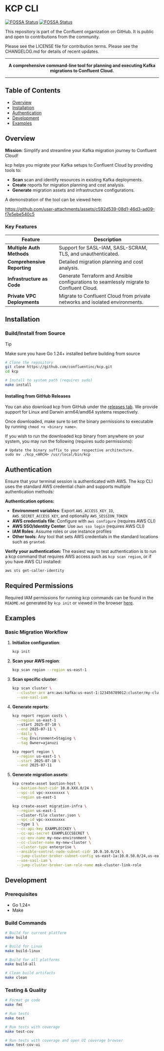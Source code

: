 # KCP CLI

[![FOSSA Status](https://app.fossa.com/api/projects/custom%2B65%2Fgithub.com%2Fconfluentinc%2Fkcp-internal.svg?type=shield&issueType=license)](https://app.fossa.com/projects/custom%2B65%2Fgithub.com%2Fconfluentinc%2Fkcp-internal?ref=badge_shield&issueType=license) [![FOSSA Status](https://app.fossa.com/api/projects/custom%2B65%2Fgithub.com%2Fconfluentinc%2Fkcp-internal.svg?type=shield&issueType=security)](https://app.fossa.com/projects/custom%2B65%2Fgithub.com%2Fconfluentinc%2Fkcp-internal?ref=badge_shield&issueType=security)

This repository is part of the Confluent organization on GitHub.
It is public and open to contributions from the community.

Please see the LICENSE file for contribution terms.
Please see the CHANGELOG.md for details of recent updates.

---

<div align="center">

**A comprehensive command-line tool for planning and executing Kafka migrations to Confluent Cloud.**

</div>

---

## Table of Contents

- [Overview](#overview)
- [Installation](#installation)
- [Authentication](#authentication)
- [Development](#development)
- [Examples](#examples)

## Overview

**Mission**: Simplify and streamline your Kafka migration journey to Confluent Cloud!

kcp helps you migrate your Kafka setups to Confluent Cloud by providing tools to:

- **Scan** scan and identify resources in existing Kafka deployments.
- **Create** reports for migration planning and cost analysis.
- **Generate** migration assets and infrastructure configurations.

A demonstration of the tool can be viewed here:

https://github.com/user-attachments/assets/c592d539-08d1-46d3-ad09-f7e5ebe540c5

### Key Features

| Feature                     | Description                                                                             |
| --------------------------- | --------------------------------------------------------------------------------------- |
| **Multiple Auth Methods**   | Support for SASL-IAM, SASL-SCRAM, TLS, and unauthenticated.                             |
| **Comprehensive Reporting** | Detailed migration planning and cost analysis.                                          |
| **Infrastructure as Code**  | Generate Terraform and Ansible configurations to seamlessly migrate to Confluent Cloud. |
| **Private VPC Deployments** | Migrate to Confluent Cloud from private networks and isolated environments.             |

## Installation

### Build/Install from Source

> [!TIP]
> Make sure you have Go 1.24+ installed before building from source

```bash
# Clone the repository
git clone https://github.com/confluentinc/kcp.git
cd kcp

# Install to system path (requires sudo)
make install
```

#### Installing from GitHub Releases

You can also download kcp from GitHub under the [releases tab](https://github.com/confluentinc/kcp/releases/latest). We provide support for Linux and Darwin arm64/amd64 systems respectively.

Once downloaded, make sure to set the binary permissions to executable by running `chmod +x <binary name>`.

If you wish to run the downloaded kcp binary from anywhere on your system, you may run the following (requires sudo permissions):

```shell
# Update the binary suffix to your respective architecture.
sudo mv ./kcp_<ARCH> /usr/local/bin/kcp
```

## Authentication

Ensure that your terminal session is authenticated with AWS. The kcp CLI uses the standard AWS credential chain and supports multiple authentication methods:

**Authentication options:**

- **Environment variables**: Export `AWS_ACCESS_KEY_ID`, `AWS_SECRET_ACCESS_KEY`, and optionally `AWS_SESSION_TOKEN`
- **AWS credentials file**: Configure with `aws configure` (requires AWS CLI)
- **AWS SSO/Identity Center**: Use `aws sso login` (requires AWS CLI)
- **IAM Roles**: Assume roles or use instance profiles
- **Other tools**: Any tool that sets AWS credentials in the standard locations such as `granted`.

**Verify your authentication:**
The easiest way to test authentication is to run a kcp command that requires AWS access such as `kcp scan region`, or if you have AWS CLI installed:

```bash
aws sts get-caller-identity
```

## Required Permissions

Required IAM permissions for running kcp commands can be found in the `README.md` generated by `kcp init` or viewed in the browser [here](https://github.com/confluentinc/kcp/blob/main/internal/generators/init/assets/README.md#kcp-commands).

## Examples

### Basic Migration Workflow

1. **Initialize configuration**:

   ```bash
   kcp init
   ```

2. **Scan your AWS region**:

   ```bash
   kcp scan region --region us-east-1
   ```

3. **Scan specific cluster**:

   ```bash
   kcp scan cluster \
     --cluster-arn arn:aws:kafka:us-east-1:123456789012:cluster/my-cluster \
     --use-sasl-iam
   ```

4. **Generate reports**:

   ```bash
   kcp report region costs \
     --region us-east-1
     --start 2025-07-10 \
     --end 2025-07-11 \
     --daily \
     --tag Environment=Staging \
     --tag Owner=ajanuzi
   ```

   ```bash
   kcp report region \
     --region us-east-1 \
     --start 2025-07-10 \
     --end 2025-07-11
   ```

5. **Generate migration assets**:

   ```bash
   kcp create-asset bastion-host \
     --bastion-host-cidr 10.0.XXX.0/24 \
     --vpc-id vpc-xxxxxxxxx \
     --region us-east-1
   ```

   ```bash
   kcp create-asset migration-infra \
     --region us-east-1
     --cluster-file cluster.json \
     --vpc-id vpc-xxxxxxxxx
     --type 1 \
     --cc-api-key EXAMPLECCKEY \
     --cc-api-secret EXAMPLECCSECRET \
     --cc-env-name my-new-environment \
     --cc-cluster-name my-new-cluster \
     --cluster-type enterprise \
     --ansible-control-node-subnet-cidr 10.0.10.0/24 \
     --jump-cluster-broker-subnet-config us-east-1a:10.0.50.0/24,us-east-1b:10.0.60.0/24,us-east-1c:10.0.70.0/24 \
     --use-sasl-iam \
     --jump-cluster-broker-iam-role-name msk-cluster-link-role
   ```

## Development

### Prerequisites

- Go 1.24+
- Make

### Build Commands

```bash
# Build for current platform
make build

# Build for Linux
make build-linux

# Build for all platforms
make build-all

# Clean build artifacts
make clean
```

### Testing & Quality

```bash
# Format go code
make fmt

# Run tests
make test

# Run tests with coverage
make test-cov

# Run tests with coverage and open UI coverage browser
make test-cov-ui
```
